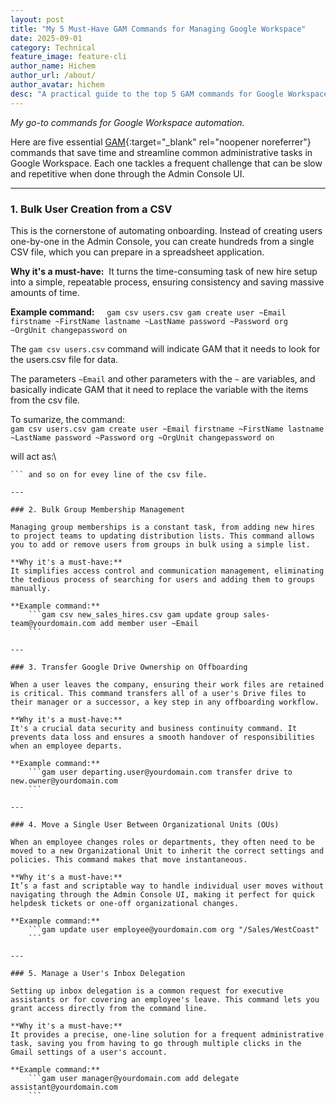 ```yaml
---
layout: post
title: "My 5 Must-Have GAM Commands for Managing Google Workspace"
date: 2025-09-01
category: Technical
feature_image: feature-cli
author_name: Hichem
author_url: /about/
author_avatar: hichem
desc: "A practical guide to the top 5 GAM commands for Google Workspace administrators. Learn how to automate bulk user creation, group management, file transfers, and more to save time and manage your domain at scale."
---
```

*My go-to commands for Google Workspace automation.*

Here are five essential [GAM](https://github.com/GAM-team/GAM){:target="_blank" rel="noopener noreferrer"} commands that save time and streamline common administrative tasks in Google Workspace. Each one tackles a frequent challenge that can be slow and repetitive when done through the Admin Console UI.

---

### 1. Bulk User Creation from a CSV

This is the cornerstone of automating onboarding. Instead of creating users one-by-one in the Admin Console, you can create hundreds from a single CSV file, which you can prepare in a spreadsheet application.

**Why it's a must-have:** 
It turns the time-consuming task of new hire setup into a simple, repeatable process, ensuring consistency and saving massive amounts of time.

**Example command:**
    ```gam csv users.csv gam create user ~Email firstname ~FirstName lastname ~LastName password ~Password org ~OrgUnit changepassword on
    ```

The ```gam csv users.csv``` command will indicate GAM that it needs to look for the users.csv file for data.

The parameters ```~Email``` and other parameters with the ```~``` are variables, and basically indicate GAM that it need to replace the variable with the items from the csv file.

To sumarize, the command:\
```gam csv users.csv gam create user ~Email firstname ~FirstName lastname ~LastName password ~Password org ~OrgUnit changepassword on ```

will act as:\
```gam create user hichem@company.com firstname Hichem lastname BM password 1234 org /Employee changepassword on
``` and so on for evey line of the csv file.

---

### 2. Bulk Group Membership Management

Managing group memberships is a constant task, from adding new hires to project teams to updating distribution lists. This command allows you to add or remove users from groups in bulk using a simple list.

**Why it's a must-have:** 
It simplifies access control and communication management, eliminating the tedious process of searching for users and adding them to groups manually.

**Example command:**
    ```gam csv new_sales_hires.csv gam update group sales-team@yourdomain.com add member user ~Email
    ```

---

### 3. Transfer Google Drive Ownership on Offboarding

When a user leaves the company, ensuring their work files are retained is critical. This command transfers all of a user's Drive files to their manager or a successor, a key step in any offboarding workflow.

**Why it's a must-have:** 
It's a crucial data security and business continuity command. It prevents data loss and ensures a smooth handover of responsibilities when an employee departs.

**Example command:**
    ```gam user departing.user@yourdomain.com transfer drive to new.owner@yourdomain.com
    ```

---

### 4. Move a Single User Between Organizational Units (OUs)

When an employee changes roles or departments, they often need to be moved to a new Organizational Unit to inherit the correct settings and policies. This command makes that move instantaneous.

**Why it's a must-have:** 
It’s a fast and scriptable way to handle individual user moves without navigating through the Admin Console UI, making it perfect for quick helpdesk tickets or one-off organizational changes.

**Example command:**
    ```gam update user employee@yourdomain.com org "/Sales/WestCoast"
    ```

---

### 5. Manage a User's Inbox Delegation

Setting up inbox delegation is a common request for executive assistants or for covering an employee's leave. This command lets you grant access directly from the command line.

**Why it's a must-have:** 
It provides a precise, one-line solution for a frequent administrative task, saving you from having to go through multiple clicks in the Gmail settings of a user's account.

**Example command:**
    ```gam user manager@yourdomain.com add delegate assistant@yourdomain.com
    ```
